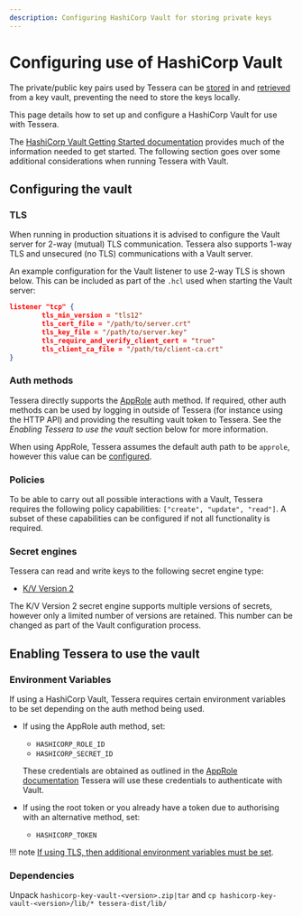 ```yaml
---
description: Configuring HashiCorp Vault for storing private keys
---
```


# Configuring use of HashiCorp Vault

The private/public key pairs used by Tessera can be [stored] in and [retrieved] from a key vault, preventing the need to store the keys locally.

This page details how to set up and configure a HashiCorp Vault for use with Tessera.

The [HashiCorp Vault Getting Started documentation](https://learn.hashicorp.com/vault/) provides much of the information needed to get started. The following section goes over some additional considerations when running Tessera with Vault.

## Configuring the vault

### TLS

When running in production situations it is advised to configure the Vault server for 2-way (mutual) TLS communication. Tessera also supports 1-way TLS and unsecured (no TLS) communications with a Vault server.

An example configuration for the Vault listener to use 2-way TLS is shown below. This can be included as part of the `.hcl` used when starting the Vault server:

```json
listener "tcp" {
        tls_min_version = "tls12"
        tls_cert_file = "/path/to/server.crt"
        tls_key_file = "/path/to/server.key"
        tls_require_and_verify_client_cert = "true"
        tls_client_ca_file = "/path/to/client-ca.crt"
}
```

### Auth methods

Tessera directly supports the [AppRole](https://www.vaultproject.io/docs/auth/approle.html) auth method. If required, other auth methods can be used by logging in outside of Tessera (for instance using the HTTP API) and providing the resulting vault token to Tessera. See the *Enabling Tessera to use the vault* section below for more information.

When using AppRole, Tessera assumes the default auth path to be `approle`, however this value can be [configured].

### Policies

To be able to carry out all possible interactions with a Vault, Tessera requires the following policy capabilities: `["create", "update", "read"]`. A subset of these capabilities can be configured if not all functionality is required.

### Secret engines

Tessera can read and write keys to the following secret engine type:

- [K/V Version 2](https://www.vaultproject.io/docs/secrets/kv/kv-v2.html)

The K/V Version 2 secret engine supports multiple versions of secrets, however only a limited number of versions are retained. This number can be changed as part of the Vault configuration process.

## Enabling Tessera to use the vault

### Environment Variables

If using a HashiCorp Vault, Tessera requires certain environment variables to be set depending on the auth method being used.

- If using the AppRole auth method, set:
    - `HASHICORP_ROLE_ID`
    - `HASHICORP_SECRET_ID`

    These credentials are obtained as outlined in the [AppRole documentation](https://www.vaultproject.io/docs/auth/approle.html) Tessera will use these credentials to authenticate with Vault.

- If using the root token or you already have a token due to authorising with an alternative method, set:
    - `HASHICORP_TOKEN`

!!! note
    [If using TLS, then additional environment variables must be set](../Keys/Hashicorp-Vault-Pairs.md#tls).

### Dependencies

Unpack `hashicorp-key-vault-<version>.zip|tar` and `cp hashicorp-key-vault-<version>/lib/* tessera-dist/lib/`

<!--links -->
[stored]: ../../Generate-Keys/Hashicorp-Vault.md
[retrieved]: ../Keys/Hashicorp-Vault-Pairs.md
[configured]: ../Keys/Hashicorp-Vault-Pairs.md
